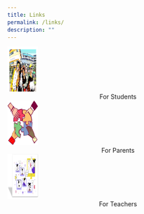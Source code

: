 ```yaml
---
title: Links
permalink: /links/
description: ""
---
```

<a href="https://sites.google.com/moe.edu.sg/oasisictlesson/lesson-guide/student-resources?authuser=0">
<img src="/images/StudentR.png" alt="studentR" width="70" height="102">
</a>

<center> For Students </center>

<a href="https://sites.google.com/moe.edu.sg/oasis-p2ppt/parents">
<img src="/images/parent.jpg" alt="parents" width="70" height="102">
</a>

<center> For Parents </center>

<a href="https://sites.google.com/moe.edu.sg/oasisictlesson/teachers-resources?authuser=2">
<img src="/images/teacherR.png" alt="parents" width="70" height="102">
</a>

<center> For Teachers</center>